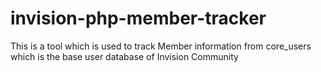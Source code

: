 # invision-php-member-tracker
This is a tool which is used to track Member information from core_users which is the base user database of Invision Community
